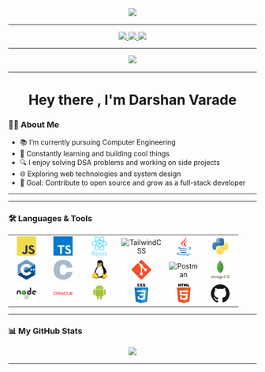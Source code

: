 <div align="center">
  <img src="https://media.giphy.com/media/M9gbBd9nbDrOTu1Mqx/giphy.gif" height="150" />
</div>

---

<div align="center">
  <a href="https://www.linkedin.com/in/darshan-varade/" target="_blank">
    <img src="https://img.shields.io/badge/LinkedIn-0077B5?logo=linkedin&logoColor=white&style=for-the-badge" height="25" />
  </a>
  <a href="https://www.codechef.com/users/darshan357" target="_blank">
    <img src="https://img.shields.io/badge/CodeChef-5B4638?logo=codechef&logoColor=white&style=for-the-badge" height="25" />
  </a>
  <a href="https://leetcode.com/u/Darshan357/" target="_blank">
    <img src="https://img.shields.io/badge/LeetCode-FFA116?logo=leetcode&logoColor=white&style=for-the-badge" height="25" />
  </a>
</div>

---

<div align="center">
  <img src="https://visitor-badge.laobi.icu/badge?page_id=darshanVarade" />
</div>

---

<h1 align="center">Hey there , I'm Darshan Varade</h1>

### 👨‍💻 About Me

- 📚 I’m currently pursuing Computer Engineering  
- 🧠 Constantly learning and building cool things  
- 🔍 I enjoy solving DSA problems and working on side projects  
- 🌐 Exploring web technologies and system design  
- 🎯 Goal: Contribute to open source and grow as a full-stack developer

---

---

### 🛠️ Languages & Tools

<div align="center">
  <table>
    <tr>
      <td align="center" width="60">
        <img src="https://raw.githubusercontent.com/devicons/devicon/master/icons/javascript/javascript-original.svg" width="40" alt="JavaScript" />
      </td>
      <td align="center" width="60">
        <img src="https://raw.githubusercontent.com/devicons/devicon/master/icons/typescript/typescript-original.svg" width="40" alt="TypeScript" />
      </td>
      <td align="center" width="60">
        <img src="https://raw.githubusercontent.com/devicons/devicon/master/icons/react/react-original-wordmark.svg" width="40" alt="React" />
      </td>
      <td align="center" width="60">
        <img src="https://www.vectorlogo.zone/logos/tailwindcss/tailwindcss-icon.svg" width="40" alt="TailwindCSS" />
      </td>
      <td align="center" width="60">
        <img src="https://raw.githubusercontent.com/devicons/devicon/master/icons/java/java-original.svg" width="40" alt="Java" />
      </td>
      <td align="center" width="60">
        <img src="https://raw.githubusercontent.com/devicons/devicon/master/icons/python/python-original.svg" width="40" alt="Python" />
      </td>
    </tr>
    <tr>
      <td align="center" width="60">
        <img src="https://raw.githubusercontent.com/devicons/devicon/master/icons/cplusplus/cplusplus-original.svg" width="40" alt="C++" />
      </td>
      <td align="center" width="60">
        <img src="https://raw.githubusercontent.com/devicons/devicon/master/icons/c/c-original.svg" width="40" alt="C" />
      </td>
      <td align="center" width="60">
        <img src="https://raw.githubusercontent.com/devicons/devicon/master/icons/linux/linux-original.svg" width="40" alt="Linux" />
      </td>
      <td align="center" width="60">
        <img src="https://raw.githubusercontent.com/devicons/devicon/master/icons/git/git-original.svg" width="40" alt="Git" />
      </td>
      <td align="center" width="60">
        <img src="https://www.vectorlogo.zone/logos/getpostman/getpostman-icon.svg" width="40" alt="Postman" />
      </td>
      <td align="center" width="60">
        <img src="https://raw.githubusercontent.com/devicons/devicon/master/icons/mongodb/mongodb-original-wordmark.svg" width="40" alt="MongoDB" />
      </td>
    </tr>
    <tr>
      <td align="center" width="60">
        <img src="https://raw.githubusercontent.com/devicons/devicon/master/icons/nodejs/nodejs-original-wordmark.svg" width="40" alt="NodeJS" />
      </td>
      <td align="center" width="60">
        <img src="https://raw.githubusercontent.com/devicons/devicon/master/icons/oracle/oracle-original.svg" width="40" alt="Oracle" />
      </td>
      <td align="center" width="60">
        <img src="https://raw.githubusercontent.com/devicons/devicon/master/icons/android/android-original-wordmark.svg" width="40" alt="Android" />
      </td>
      <td align="center" width="60">
        <img src="https://raw.githubusercontent.com/devicons/devicon/master/icons/css3/css3-original-wordmark.svg" width="40" alt="CSS3" />
      </td>
      <td align="center" width="60">
        <img src="https://raw.githubusercontent.com/devicons/devicon/master/icons/html5/html5-original-wordmark.svg" width="40" alt="HTML5" />
      </td>
      <td align="center" width="60">
        <img src="https://raw.githubusercontent.com/devicons/devicon/master/icons/github/github-original.svg" width="40" alt="GitHub" />
      </td>
    </tr>
  </table>
</div>

---

### 📊 My GitHub Stats

<div align="center">
  <img src="https://github-readme-streak-stats.herokuapp.com/?user=darshanVarade&theme=dark&hide_border=false" height="200" />
</div>

---

